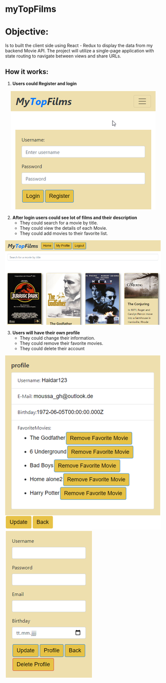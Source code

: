 # myTopFilms
 
# Objective:

Is to built the client side using React - Redux to display the data from 
my backend Movie API. The project will utilize a single-page application 
with state routing to navigate between views and share URLs.

## How it works:

1. **Users could Register and login**
<div align='center'>
<img src='https://github.com/moses0072/myFlix-client/blob/final/images/log_reg.png' alt='Alt text' title='Register or login' style='max-width:100%'>
</div>

2. **After login users could see lot of films and their description**
    * They could search for a movie by title.
    * They could view the details of each Movie.
    * They could add movies to their favorite list.
  
  <div align='center'>
<img src='https://github.com/moses0072/myFlix-client/blob/final/images/first.png' alt='Alt text' title='login' style='max-width:100%'>
</div>

3. **Users will have their own profile**
    * They could change their information.
    * They could remove their favorite movies.
    * They could delete their account

<div align='left'>
<img src='https://github.com/moses0072/myFlix-client/blob/final/images/profile.png' alt='Alt text' title='profile' style='max-width:100%'>
</div>
<img src='https://github.com/moses0072/myFlix-client/blob/final/images/update.png' alt='Alt text' title='Update' style='max-width:100%'>

